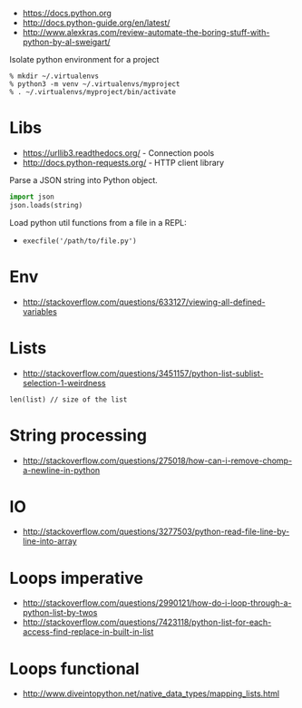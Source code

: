 - https://docs.python.org
- http://docs.python-guide.org/en/latest/
- http://www.alexkras.com/review-automate-the-boring-stuff-with-python-by-al-sweigart/

Isolate python environment for a project
```
% mkdir ~/.virtualenvs
% python3 -m venv ~/.virtualenvs/myproject
% . ~/.virtualenvs/myproject/bin/activate
```

# Libs
- https://urllib3.readthedocs.org/ - Connection pools
- http://docs.python-requests.org/ - HTTP client library

Parse a JSON string into Python object.
```python
import json
json.loads(string)
```

Load python util functions from a file in a REPL:
- `execfile('/path/to/file.py')`

# Env
- http://stackoverflow.com/questions/633127/viewing-all-defined-variables

# Lists
- http://stackoverflow.com/questions/3451157/python-list-sublist-selection-1-weirdness
```
len(list) // size of the list
```

# String processing
- http://stackoverflow.com/questions/275018/how-can-i-remove-chomp-a-newline-in-python

# IO
- http://stackoverflow.com/questions/3277503/python-read-file-line-by-line-into-array

# Loops imperative
- http://stackoverflow.com/questions/2990121/how-do-i-loop-through-a-python-list-by-twos
- http://stackoverflow.com/questions/7423118/python-list-for-each-access-find-replace-in-built-in-list

# Loops functional
- http://www.diveintopython.net/native_data_types/mapping_lists.html

